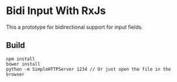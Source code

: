 # Bidi Input With RxJs

This a prototype for bidirectional support for input fields.

## Build

```
npm install
bower install
python -m SimpleHTTPServer 1234 // Or just open the file in the browser
```
